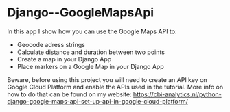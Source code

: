 # Django--GoogleMapsApi
In this app I show how you can use the Google Maps API to: 

- Geocode adress strings 
- Calculate distance and duration between two points 
- Create a map in your Django App 
- Place markers on a Google Map in your Django App

Beware, before using this project you will need to create an API key on Google Cloud Platform and enable the APIs used in the tutorial. 
More info on how to do that can be found on my website: https://cbi-analytics.nl/python-django-google-maps-api-set-up-api-in-google-cloud-platform/

